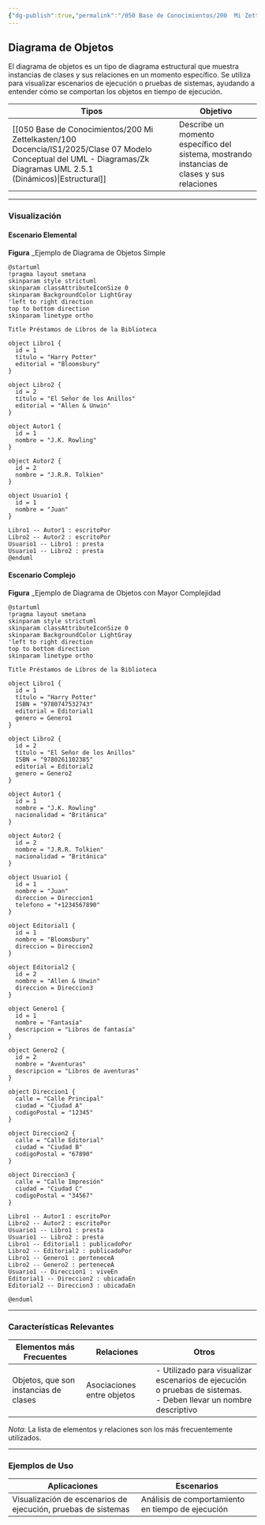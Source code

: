 ```yaml
---
{"dg-publish":true,"permalink":"/050 Base de Conocimientos/200  Mi Zettelkasten/100 Docencia/IS1/2025/Clase 07 Modelo Conceptual del UML - Diagramas/Zk UML Diagrama de Objetos/","tags":["digitalGarden","modeloConceptualUML"]}
---
```


## Diagrama de Objetos

El diagrama de objetos es un tipo de diagrama estructural que muestra instancias de clases y sus relaciones en un momento específico. Se utiliza para visualizar escenarios de ejecución o pruebas de sistemas, ayudando a entender cómo se comportan los objetos en tiempo de ejecución.

| Tipos                                                          | Objetivo                                                                                    |
| -------------------------------------------------------------- | ------------------------------------------------------------------------------------------- |
| [[050 Base de Conocimientos/200  Mi Zettelkasten/100 Docencia/IS1/2025/Clase 07 Modelo Conceptual del UML - Diagramas/Zk Diagramas UML 2.5.1 (Dinámicos)\|Estructural]] | Describe un momento específico del sistema, mostrando instancias de clases y sus relaciones |

----
### Visualización
#### Escenario Elemental
**Figura**
_Ejemplo de Diagrama de Objetos Simple
```plantuml
@startuml
!pragma layout smetana
skinparam style strictuml
skinparam classAttributeIconSize 0
skinparam BackgroundColor LightGray
'left to right direction
top to bottom direction
skinparam linetype ortho

Title Préstamos de Líbros de la Biblioteca

object Libro1 {
  id = 1
  título = "Harry Potter"
  editorial = "Bloomsbury"
}

object Libro2 {
  id = 2
  título = "El Señor de los Anillos"
  editorial = "Allen & Unwin"
}

object Autor1 {
  id = 1
  nombre = "J.K. Rowling"
}

object Autor2 {
  id = 2
  nombre = "J.R.R. Tolkien"
}

object Usuario1 {
  id = 1
  nombre = "Juan"
}

Libro1 -- Autor1 : escritoPor
Libro2 -- Autor2 : escritoPor
Usuario1 -- Libro1 : presta
Usuario1 -- Libro2 : presta
@enduml
```

#### Escenario Complejo
**Figura**
_Ejemplo de Diagrama de Objetos con Mayor Complejidad
```plantuml
@startuml
!pragma layout smetana
skinparam style strictuml
skinparam classAttributeIconSize 0
skinparam BackgroundColor LightGray
'left to right direction
top to bottom direction
skinparam linetype ortho

Title Préstamos de Líbros de la Biblioteca

object Libro1 {
  id = 1
  título = "Harry Potter"
  ISBN = "9780747532743"
  editorial = Editorial1
  genero = Genero1
}

object Libro2 {
  id = 2
  título = "El Señor de los Anillos"
  ISBN = "9780261102385"
  editorial = Editorial2
  genero = Genero2
}

object Autor1 {
  id = 1
  nombre = "J.K. Rowling"
  nacionalidad = "Británica"
}

object Autor2 {
  id = 2
  nombre = "J.R.R. Tolkien"
  nacionalidad = "Británica"
}

object Usuario1 {
  id = 1
  nombre = "Juan"
  direccion = Direccion1
  telefono = "+1234567890"
}

object Editorial1 {
  id = 1
  nombre = "Bloomsbury"
  direccion = Direccion2
}

object Editorial2 {
  id = 2
  nombre = "Allen & Unwin"
  direccion = Direccion3
}

object Genero1 {
  id = 1
  nombre = "Fantasía"
  descripcion = "Libros de fantasía"
}

object Genero2 {
  id = 2
  nombre = "Aventuras"
  descripcion = "Libros de aventuras"
}

object Direccion1 {
  calle = "Calle Principal"
  ciudad = "Ciudad A"
  codigoPostal = "12345"
}

object Direccion2 {
  calle = "Calle Editorial"
  ciudad = "Ciudad B"
  codigoPostal = "67890"
}

object Direccion3 {
  calle = "Calle Impresión"
  ciudad = "Ciudad C"
  codigoPostal = "34567"
}

Libro1 -- Autor1 : escritoPor
Libro2 -- Autor2 : escritoPor
Usuario1 -- Libro1 : presta
Usuario1 -- Libro2 : presta
Libro1 -- Editorial1 : publicadoPor
Libro2 -- Editorial2 : publicadoPor
Libro1 -- Genero1 : perteneceA
Libro2 -- Genero2 : perteneceA
Usuario1 -- Direccion1 : viveEn
Editorial1 -- Direccion2 : ubicadaEn
Editorial2 -- Direccion3 : ubicadaEn

@enduml
```

----
### Características Relevantes

| Elementos más Frecuentes              | Relaciones                 | Otros                                                                                                              |
| ------------------------------------- | -------------------------- | ------------------------------------------------------------------------------------------------------------------ |
| Objetos, que son instancias de clases | Asociaciones entre objetos | - Utilizado para visualizar escenarios de ejecución o pruebas de sistemas.<br>- Deben llevar un nombre descriptivo |
_Nota_: La lista de elementos y relaciones son los más frecuentemente utilizados.

----
### Ejemplos de Uso

| Aplicaciones                                                  | Escenarios                                        |
| ------------------------------------------------------------- | ------------------------------------------------- |
| Visualización de escenarios de ejecución, pruebas de sistemas | Análisis de comportamiento en tiempo de ejecución |
